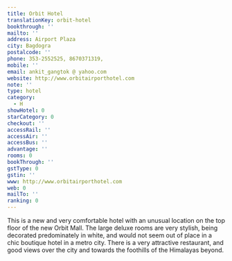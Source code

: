 ```yaml
---
title: Orbit Hotel
translationKey: orbit-hotel
bookthrough: ''
mailto: ''
address: Airport Plaza
city: Bagdogra
postalcode: ''
phone: 353-2552525, 8670371319,
mobile: ''
email: ankit_gangtok @ yahoo.com
website: http://www.orbitairporthotel.com
note: ''
type: hotel
category:
  - H
showHotel: 0
starCategory: 0
checkout: ''
accessRail: ''
accessAir: ''
accessBus: ''
advantage: ''
rooms: 0
bookThrough: ''
gstType: 0
gstin: ''
www: http://www.orbitairporthotel.com
web: 0
mailTo: ''
ranking: 0
---
```







This is a new and very comfortable hotel with an unusual location on the top floor of the new Orbit Mall. The large deluxe rooms are very stylish, being decorated predominately in white, and would not seem out of place in a chic boutique hotel in a metro city.     There is a very attractive restaurant, and good views over the city and towards the foothills of the Himalayas beyond.  